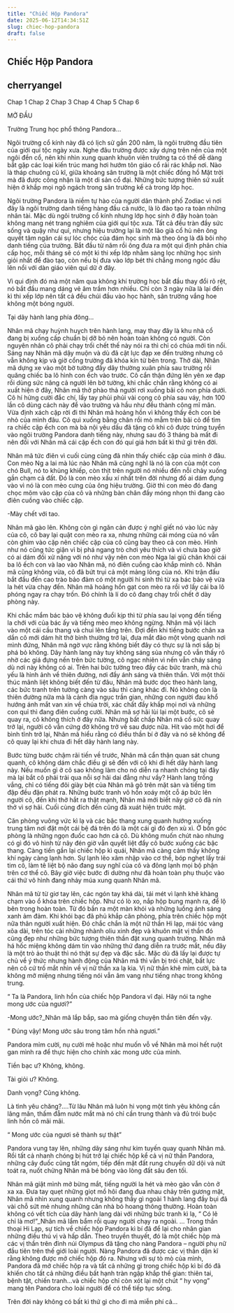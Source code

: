 ```yaml
---
title: "Chiếc Hộp Pandora"
date: 2025-06-12T14:34:51Z
slug: chiec-hop-pandora
draft: false
---
```


## Chiếc Hộp Pandora

## cherryangel

Chap 1
 Chap 2
Chap 3
Chap 4
Chap 5
Chap 6
 
 
MỞ ĐẦU
 
Trường Trung học phổ thông Pandora…
 
Ngôi trường cổ kính này đã có lịch sử gần 200 năm, là ngôi trường đầu tiên của giới quí tộc ngày xưa. Nghe đâu trường được xây dựng trên nền của một ngôi đền cổ, nên khi nhìn xung quanh khuôn viên trường ta có thể dễ dàng bắt gặp các loại kiến trúc mang hơi hướm tôn giáo cổ rải rác khắp nơi. Nào là tháp chuông cũ kĩ, giữa khoảng sân trường là một chiếc đồng hồ Mặt trời mà đã được công nhận là một di sản cổ đại. Những bức tượng thiên sứ xuất hiện ở khắp mọi ngõ ngách trong sân trường kể cả trong lớp học. 
 
Ngôi trường Pandora là niềm tự hào của người dân thành phố Zodiac vì nơi đây là ngôi trường danh tiếng hàng đầu cả nước, là lò đào tạo ra toàn những nhân tài. Mặc dù ngôi trường cổ kính nhưng lớp học sinh ở đây hoàn toàn không mang nét trang nghiêm của giới quí tộc xưa. Tất cả đều tràn đầy sức sống và quậy như quỉ, nhưng hiệu trưởng lại là một lão già cổ hủ nên ông quyết tâm ngăn cái sự lóc chóc của đám học sinh mà theo ông là đã bôi nhọ danh tiếng của trường. Bắt đầu từ năm rồi ông đưa ra một qui định phân chia cấp học, mỗi tháng sẽ có một kì thi xếp lớp nhằm sàng lọc những học sinh giỏi nhất để đào tạo, còn nếu bị đưa vào lớp bét thì chẳng mong ngóc đầu lên nổi với dàn giáo viên quỉ dữ ở đây. 
 
Vì qui định đó mà một năm qua không khí trường học bắt đầu thay đổi rõ rệt, nó bắt đầu mang dáng vẻ âm trầm hơn nhiều. Chỉ còn 3 ngày nữa là lại đến kì thi xếp lớp nên tất cả đều chúi đầu vào học hành, sân trường vắng hoe không một bóng người.
 
Tại dãy hành lang phía đông…
 
Nhân mã chạy huỳnh huỵch trên hành lang, may thay đây là khu nhà cổ đang bị xuống cấp chuẩn bị dỡ bỏ nên hoàn toàn không có người. Còn nguyên nhân cô phải chạy trối chết thế này nói ra thì chỉ có chúa mới tin nổi. Sáng nay Nhân mã dậy muộn và dù đã cật lực đạp xe đến trường nhưng cô vẫn không kịp và giờ cổng trường đã khóa kín từ bên trong. Thở dài, Nhân mã dựng xe vào một bờ tường đầy dây thường xuân phía sau trường rồi quăng chiếc ba lô hình con ếch vào trước. Cô cẩn thận đứng lên yên xe đạp rồi dùng sức nâng cả người lên bờ tường, khi chắc chắn rằng không có ai xuất hiện ở đây, Nhân mã thở phào thả người rơi xuống bãi cỏ non phía dưới. Cô hí hửng cười đắc chí, lấy tay phủi phủi vài cọng cỏ phía sau váy, hơn 100 lần cô dùng cách này để vào trường và hầu như đều thành công mĩ mãn. Vừa định xách cặp rời đi thì Nhân mã hoảng hồn vì không thấy ếch con bé nhỏ của mình đâu. Cô quì xuống bằng chân rồi mò mẫm trên bãi cỏ để tìm ra chiếc cặp ếch con mà bà nội yêu dấu đã tặng cô khi cô được trúng tuyển vào ngôi trường Pandora danh tiếng này, nhưng sau đó 3 tháng bà mất đi nên đối với Nhân mã cái cặp ếch con đó quí giá hơn bất kì thứ gì trên đời.
 
Nhân mã tức điên vì cuối cùng cũng đã nhìn thấy chiếc cặp của mình ở đâu. Con mèo Ng a lai mà lúc nào Nhân mã cũng nghĩ là nó là con của một con chó Bull, nó to khủng khiếp, còn thịt trên người nó nhiều đến nỗi chảy xuống gần chạm cả đất. Đó là con mèo xấu xí nhất trên đời nhưng đố ai dám đụng vào vì nó là con mèo cưng của ông hiệu trường. Giờ thì con mèo đó đang chọc mõm vào cặp của cô và những bàn chân đầy móng nhọn thì đang cào điên cuồng vào chiếc cặp.
 
-Mày chết với tao.
 
Nhân mã gào lên. Không còn gì ngăn cản được ý nghĩ giết nó vào lúc này của cô, cô bay lại quật con mèo ra xa, nhưng những cái móng của nó vẫn còn ghim vào cặp nên chiếc cặp của cô cũng bay theo cả con mèo. Hình như nó cũng tức giận vì bị phá ngang trò chơi yêu thích và vì chưa bao giờ có ai dám đối xử nặng với nó như vậy nên con mèo Nga lai giũ chân khỏi cái ba lô ếch con và lao vào Nhân mã, nó điên cuồng cào khắp mình cô. Nhân mã cũng không vừa, cô đã bứt trụi cả một mảng lông của nó. Khi trận đấu bắt đầu đến cao trào bảo đảm có một người hi sinh thì từ xa bác bảo vệ vừa la hét vừa chạy đến. Nhân mã hoảng hồn gạt con mèo ra rồi vớ lấy cái ba lô phóng ngay ra chạy trốn. Đó chính là lí do cô đang chạy trối chết ở dày phòng này. 
 
Khi chắc mẩm bác bảo vệ không đuổi kịp thì từ phía sau lại vọng đến tiếng la chới với của bác ấy và tiếng mèo meo không ngừng. Nhân mã vội lách vào một cái cầu thang và chui lên tầng trên. Đợi đến khi tiếng bước chân xa dần cô mới dám hít thở bình thường trở lại, đưa mắt đảo một vòng quanh nơi mình đứng, Nhân mã ngờ vực rằng không biết đây có thực sự là nơi sắp bị phá bỏ không. Dãy hành lang này tuy không sáng sủa nhưng cô vẫn thấy rõ nhờ các giá đựng nến trên bức tường, cô ngạc nhiên vì nến vẫn cháy sáng dù nơi này không có ai. Trên hai bức tường treo đầy các bức tranh, mà chủ yếu là hình ảnh về thiên đường, nơi đầy ánh sáng và thiên thần. Với một thôi thúc mãnh liệt không biết đến từ đâu, Nhân mã bước dọc theo hành lang, các bức tranh trên tường càng vào sâu thì càng khác đi. Nó không còn là thiên đường nữa mà là cảnh địa ngục trần gian, những con người đau khổ hướng ánh mắt van xin về chúa trời, xác chất đầy khắp mọi nơi và những con quỉ thì đang điên cuồng cười. Nhân mã sợ hãi lùi lại một bước, cô sẽ quay ra, cô không thích ở đây nữa. Nhưng bất chấp Nhân mã cố sức quay trở lại, người cô vẫn cứng đờ không trở về sau được nữa. Hít vào một hơi để bình tĩnh trở lại, Nhân mã hiểu rằng có điều thần bí ở đây và nó sẽ không để cô quay lại khi chưa đi hết dãy hành lang này.
 
Bước từng bước chậm rãi tiến về trước, Nhân mã cẩn thận quan sát chung quanh, cô không dám chắc điều gì sẽ đến với cô khi đi hết dãy hành lang này. Nếu muốn gì ở cô sao không làm cho nó diễn ra nhanh chóng tại đây mà lại bắt cô phải trải qua nỗi sợ hãi dai đẳng như vầy? Hành lang trống vắng, chỉ có tiếng đôi giày bệt của Nhân mã gõ trên mặt sàn và tiếng tim đập đều đặn phát ra. Những bước tranh vô hồn xoáy một cỗ áp bức lên người cô, đến khi thở hắt ra thật mạnh, Nhân mã mới biết nãy giờ cô đã nín thở vì sợ hãi. Cuối cùng đích đến cũng đã xuát hiện trước mặt.
 
Căn phòng vuông vức kì lạ và các bậc thang xung quanh hướng xuống trung tâm nơi đặt một cái bệ đá trên đó là một cái gì đó đen xù xì. Ở bốn góc phòng là những ngọn đuốc cao hơn cả cô. Dù không muốn chút nào nhưng có gì đó vô hình từ nãy đén giờ vẫn quyết liệt đẩy cô bước xuống các bậc thang. Càng tiến gần lại chiếc hộp kì quái, Nhân mã càng cảm thấy không khí ngày càng lạnh hơn. Sự lạnh lẽo xâm nhập vào cơ thể, bóp nghẹt lấy trái tim cô, làm tê liệt bộ não đang suy nghĩ của cô và đông lạnh mọi bộ phận trên cơ thể cô. Bây giờ việc bước đi dường như đã hoàn toàn phụ thuộc vào cái thứ vô hình đang nhảy múa xung quanh Nhân mã.
 
Nhân mã từ từ giơ tay lên, các ngón tay khá dài, tái mét vì lạnh khẽ khàng chạm vào ổ khóa trên chiếc hộp. Như có lò xo, nắp hộp bung mạnh ra, để lộ bên trong hoàn toàn. Từ đó bắn ra một màn khói và những luồng ánh sáng xanh ảm đảm. Khi khói bạc đã phủ khắp căn phòng, phía trên chiếc hộp một nữa thân người xuất hiện. Đó chắc chắn là một nữ thần Hi lạp, mái tóc vàng xõa dài, trên tóc cài những nhành oliu xinh đẹp và khuôn mặt vị thần đó cũng đẹp như những bức tượng thiên thần đặt xung quanh trường. Nhân mã há hốc miệng không dám tin vào những thứ đang diễn ra trước mắt, nếu đây là một trò ảo thuật thì nó thật sự đẹp và đặc sắc. Mặc dù đã lấy lại được tự chủ về ý thức nhưng hành động của Nhân mã thì vẫn bị trói chặt, bất lực nên cô cứ trố mắt nhìn về vị nữ thần xa lạ kia. Vị nữ thần khẽ mỉm cười, bà ta không mở miệng nhưng tiếng nói vẫn âm vang như tiếng nhạc trong không trung.
 
“ Ta là Pandora, linh hồn của chiếc hộp Pandora vĩ đại. Hãy nói ta nghe mong ước của ngươi?”
 
-Mong ước?_Nhân mã lắp bắp, sao mà giống chuyện thần tiên đến vậy.
 
“ Đúng vậy! Mong ước sâu trong tâm hồn nhà ngươi.”
 
Pandora mỉm cười, nụ cười mê hoặc như muốn vỗ về Nhân mã moi hết ruột gan mình ra để thực hiện cho chính xác mong ước của mình.
 
Tiền bạc ư? Không, không.
 
Tài giỏi ư? Không.
 
Danh vọng? Cũng không.
 
Là tình yêu chăng?….Từ lâu Nhân mã luôn hi vọng một tình yêu không cần lãng mãn, thấm đẫm nước mắt mà nó chỉ cần trung thành và đủ trói buộc linh hồn cô mãi mãi.
 
“ Mong ước của ngươi sẽ thành sự thật”
 
Pandora vung tay lên, những dãy sáng như kim tuyến quay quanh Nhân mã. Rồi tất cả nhanh chóng bị hút trở lại chiếc hộp kể cả vị nữ thần Pandora, những cây đuốc cũng tắt ngóm, tiếp đến mặt đất rung chuyển dữ dội và nứt toát ra, nuốt chửng Nhân mã bé bóng vào lòng đất sâu đen tối.
 
Nhân mã giật mình mở bừng mắt, tiếng người la hét và mèo gào vẫn còn ở xa xa. Đưa tay quẹt những giọt mồ hôi đang đua nhau chảy trên gương mặt, Nhân mã nhìn xung quanh nhưng không thấy gì ngoài 1 hành lang đầy bụi đã vài chỗ sứt mẻ nhưng những căn nhà bỏ hoang thông thường. Hoàn toàn không có vết tích của dãy hành lang dài với những bức tranh kì lạ, “ Có lẽ chỉ là mơ!”_Nhân mã lẩm bẩm rồi quay người chạy ra ngoài.
…
Trong thần thoại Hi Lạp, sự tích về chiếc hộp Pandora kì bí đã để lại cho nhân gian những điều thú vị và hấp dẫn. Theo truyền thuyết, đó là một chiếc hộp mà các vị thần trên đỉnh núi Olympus đã tặng cho nàng Pandora – người phụ nữ đầu tiên trên thế giới loài người. Nàng Pandora đã được các vị thần dặn kĩ rằng không được mở chiếc hộp đó ra. Nhưng với sự tò mò của mình, Pandora đã mở chiếc hộp ra và tất cả những gì trong chiếc hộp kì bí đó đã khiến cho tất cả những điều bất hạnh tràn ngập khắp thế gian: thiên tai, bệnh tật, chiến tranh…và chiếc hộp chỉ còn xót lại một chút “ hy vọng” mang tên Pandora cho loài người để có thể tiếp tục sống.
 
Trên đời này không có bất kì thứ gì cho đi mà miễn phí cả…